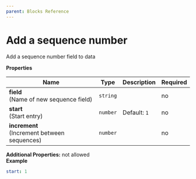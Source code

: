 ```yaml
---
parent: Blocks Reference
---
```


# Add a sequence number

Add a sequence number field to data


**Properties**

|Name|Type|Description|Required|
|----|----|-----------|--------|
|**field**<br/>(Name of new sequence field)|`string`||no|
|**start**<br/>(Start entry)|`number`|Default: `1`<br/>|no|
|**increment**<br/>(Increment between sequences)|`number`||no|

**Additional Properties:** not allowed  
**Example**

```yaml
start: 1

```


